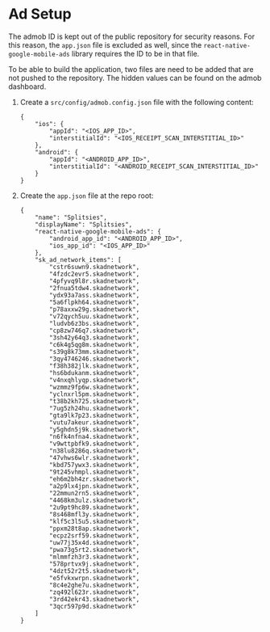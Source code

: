 # Ad Setup

The admob ID is kept out of the public repository for security reasons. For this reason, the `app.json` file is excluded as well, since the `react-native-google-mobile-ads` library requires the ID to be in that file.

To be able to build the application, two files are need to be added that are not pushed to the repository. The hidden values can be found on the admob dashboard.

1. Create a `src/config/admob.config.json` file with the following content:

    ```
    {
        "ios": {
            "appId": "<IOS_APP_ID>",
            "interstitialId": "<IOS_RECEIPT_SCAN_INTERSTITIAL_ID>"
        },
        "android": {
            "appId": "<ANDROID_APP_ID>",
            "interstitialId": "<ANDROID_RECEIPT_SCAN_INTERSTITIAL_ID>"
        }
    }
    ```

2. Create the `app.json` file at the repo root:
    ```
    {
        "name": "Splitsies",
        "displayName": "Splitsies",
        "react-native-google-mobile-ads": {
            "android_app_id": "<ANDROID_APP_ID>",
            "ios_app_id": "<IOS_APP_ID>"
        },
        "sk_ad_network_items": [
            "cstr6suwn9.skadnetwork",
            "4fzdc2evr5.skadnetwork",
            "4pfyvq9l8r.skadnetwork",
            "2fnua5tdw4.skadnetwork",
            "ydx93a7ass.skadnetwork",
            "5a6flpkh64.skadnetwork",
            "p78axxw29g.skadnetwork",
            "v72qych5uu.skadnetwork",
            "ludvb6z3bs.skadnetwork",
            "cp8zw746q7.skadnetwork",
            "3sh42y64q3.skadnetwork",
            "c6k4g5qg8m.skadnetwork",
            "s39g8k73mm.skadnetwork",
            "3qy4746246.skadnetwork",
            "f38h382jlk.skadnetwork",
            "hs6bdukanm.skadnetwork",
            "v4nxqhlyqp.skadnetwork",
            "wzmmz9fp6w.skadnetwork",
            "yclnxrl5pm.skadnetwork",
            "t38b2kh725.skadnetwork",
            "7ug5zh24hu.skadnetwork",
            "gta9lk7p23.skadnetwork",
            "vutu7akeur.skadnetwork",
            "y5ghdn5j9k.skadnetwork",
            "n6fk4nfna4.skadnetwork",
            "v9wttpbfk9.skadnetwork",
            "n38lu8286q.skadnetwork",
            "47vhws6wlr.skadnetwork",
            "kbd757ywx3.skadnetwork",
            "9t245vhmpl.skadnetwork",
            "eh6m2bh4zr.skadnetwork",
            "a2p9lx4jpn.skadnetwork",
            "22mmun2rn5.skadnetwork",
            "4468km3ulz.skadnetwork",
            "2u9pt9hc89.skadnetwork",
            "8s468mfl3y.skadnetwork",
            "klf5c3l5u5.skadnetwork",
            "ppxm28t8ap.skadnetwork",
            "ecpz2srf59.skadnetwork",
            "uw77j35x4d.skadnetwork",
            "pwa73g5rt2.skadnetwork",
            "mlmmfzh3r3.skadnetwork",
            "578prtvx9j.skadnetwork",
            "4dzt52r2t5.skadnetwork",
            "e5fvkxwrpn.skadnetwork",
            "8c4e2ghe7u.skadnetwork",
            "zq492l623r.skadnetwork",
            "3rd42ekr43.skadnetwork",
            "3qcr597p9d.skadnetwork"
        ]
    }
    ```
